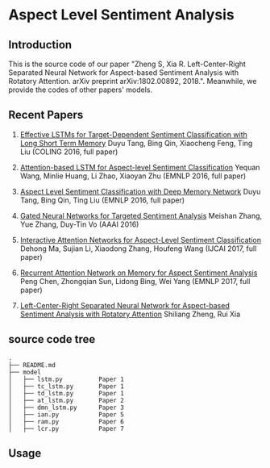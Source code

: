 # Aspect Level Sentiment Analysis

## Introduction

This is the source code of our paper "Zheng S, Xia R. Left-Center-Right Separated Neural Network for Aspect-based Sentiment Analysis with Rotatory Attention. arXiv preprint arXiv:1802.00892, 2018.".
Meanwhile, we provide the codes of other papers' models.

## Recent Papers

1. [Effective LSTMs for Target-Dependent Sentiment Classification with Long Short Term Memory](https://arxiv.org/abs/1512.01100)
    Duyu Tang, Bing Qin, Xiaocheng Feng, Ting Liu (COLING 2016, full paper)

2. [Attention-based LSTM for Aspect-level Sentiment Classification](http://www.aclweb.org/anthology/D/D16/D16-1058.pdf)
    Yequan Wang, Minlie Huang, Li Zhao, Xiaoyan Zhu (EMNLP 2016, full paper)

3. [Aspect Level Sentiment Classification with Deep Memory Network](http://arxiv.org/abs/1605.08900)
    Duyu Tang, Bing Qin, Ting Liu (EMNLP 2016, full paper)

4. [Gated Neural Networks for Targeted Sentiment Analysis](http://www.aaai.org/ocs/index.php/AAAI/AAAI16/paper/download/12074/12065)
    Meishan Zhang, Yue Zhang, Duy-Tin Vo (AAAI 2016)

5. [Interactive Attention Networks for Aspect-Level Sentiment Classification](https://arxiv.org/abs/1709.00893)
    Dehong Ma, Sujian Li, Xiaodong Zhang, Houfeng Wang (IJCAI 2017, full paper)

6. [Recurrent Attention Network on Memory for Aspect Sentiment Analysis](http://www.aclweb.org/anthology/D17-1048)
    Peng Chen, Zhongqian Sun, Lidong Bing, Wei Yang (EMNLP 2017, full paper)

7. [Left-Center-Right Separated Neural Network for Aspect-based Sentiment Analysis with Rotatory Attention](https://arxiv.org/abs/1802.00892)
    Shiliang Zheng, Rui Xia


## source code tree

    .
    ├── README.md
    ├── model
    │   ├── lstm.py          Paper 1
    │   ├── tc_lstm.py       Paper 1
    │   ├── td_lstm.py       Paper 1
    │   ├── at_lstm.py       Paper 2
    │   ├── dmn_lstm.py      Paper 3
    │   ├── ian.py           Paper 5
    │   ├── ram.py           Paper 6
    │   ├── lcr.py           Paper 7


## Usage
